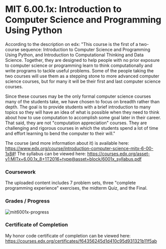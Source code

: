 # MIT 6.00.1x: Introduction to Computer Science and Programming Using Python

According to the description on edx: "This course is the first of a two-course sequence: Introduction to Computer Science and Programming Using Python, and Introduction to Computational Thinking and Data Science. Together, they are designed to help people with no prior exposure to computer science or programming learn to think computationally and write programs to tackle useful problems. Some of the people taking the two courses will use them as a stepping stone to more advanced computer science courses, but for many it will be their first and last computer science courses.

Since these courses may be the only formal computer science courses many of the students take, we have chosen to focus on breadth rather than depth. The goal is to provide students with a brief introduction to many topics so they will have an idea of what is possible when they need to think about how to use computation to accomplish some goal later in their career. That said, they are not "computation appreciation" courses. They are challenging and rigorous courses in which the students spend a lot of time and effort learning to bend the computer to their will." 

The course (and more information about it) is available here: https://www.edx.org/course/introduction-computer-science-mitx-6-00-1x8#!
The syllabus can be viewed here: https://courses.edx.org/asset-v1:MITx+6.00.1x_8+1T2016+type@asset+block/6001x_syllabus.pdf

### Coursework

The uploaded content includes 7 problem sets, three "complete programming experience" exercises, the midterm Quiz, and the Final. 

### Grades / Progress

![mit6001x-progress](https://cloud.githubusercontent.com/assets/18646575/15588162/68f403c6-2341-11e6-824b-97a5a9dfc538.png)

### Certificate of Completion

My honor code certificate of completion can be viewed here: https://courses.edx.org/certificates/f64356245d1d410c95d931321b11f5ab

